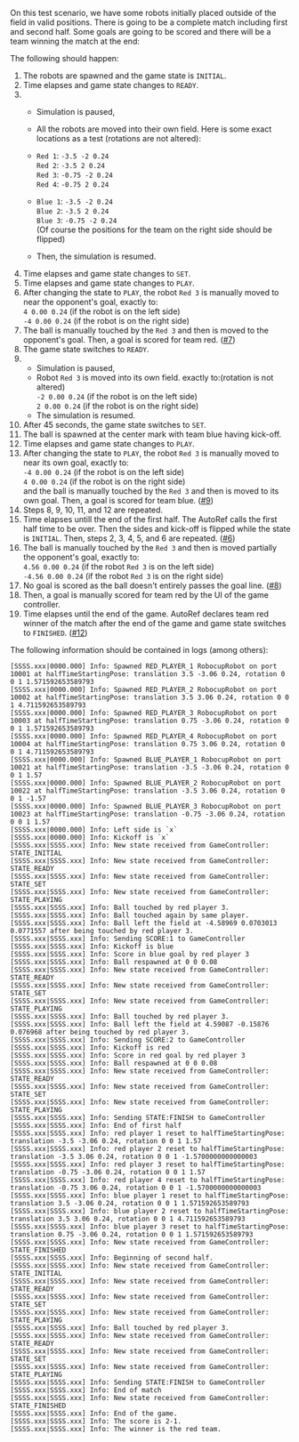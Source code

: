 On this test scenario, we have some robots initially placed outside of the field in valid positions. There is going to be a complete match including first and second half. Some goals are going to be scored and there will be a team winning the match at the end:

The following should happen:

1. The robots are spawned and the game state is `INITIAL`.
2. Time elapses and game state changes to `READY`.
3. - Simulation is paused,
   - All the robots are moved into their own field. Here is some exact locations as a test (rotations are not altered):
   - `Red 1`:  `-3.5 -2 0.24`\
   `Red 2`:  `-3.5 2 0.24`\
   `Red 3`:  `-0.75 -2 0.24`\
   `Red 4`:  `-0.75 2 0.24`

   - `Blue 1`:  `-3.5 -2 0.24`\
   `Blue 2`:  `-3.5 2 0.24`\
   `Blue 3`:  `-0.75 -2 0.24`\
   (Of course the positions for the team on the right side should be flipped)
   - Then, the simulation is resumed.
4. Time elapses and game state changes to `SET`.
5. Time elapses and game state changes to `PLAY`.
6. After changing the state to `PLAY`, the robot `Red 3` is manually moved to near the opponent's goal, exactly to:\
   `4 0.00 0.24` (if the robot is on the left side)\
   `-4 0.00 0.24` (if the robot is on the right side)
7. The ball is manually touched by the `Red 3` and then is moved to the opponent's goal. Then, a goal is scored for team red. ([#7](https://github.com/RoboCup-Humanoid-TC/webots/issues/7))
8. The game state switches to `READY`.
9. - Simulation is paused,
   - Robot `Red 3` is moved into its own field. exactly to:(rotation is not altered)\
   `-2 0.00 0.24` (if the robot is on the left side)\
   `2 0.00 0.24` (if the robot is on the right side)
   - The simulation is resumed.
10. After 45 seconds, the game state switches to `SET`.
11. The ball is spawned at the center mark with team blue having kick-off.
12. Time elapses and game state changes to `PLAY`.
13. After changing the state to `PLAY`, the robot `Red 3` is manually moved to near its own goal, exactly to:\
   `-4 0.00 0.24` (if the robot is on the left side)\
   `4 0.00 0.24` (if the robot is on the right side)\
   and the ball is manually touched by the `Red 3` and then is moved to its own goal. Then, a goal is scored for team blue. ([#9](https://github.com/RoboCup-Humanoid-TC/webots/issues/9))
14. Steps 8, 9, 10, 11, and 12 are repeated.
15. Time elapses untill the end of the first half. The AutoRef calls the first half time to be over. Then the sides and kick-off is flipped while the state is `INITIAL`. Then, steps 2, 3, 4, 5, and 6 are repeated. ([#6](https://github.com/RoboCup-Humanoid-TC/webots/issues/6))
16. The ball is manually touched by the `Red 3` and then is moved partially the opponent's goal, exactly to:\
   `4.56 0.00 0.24` (if the robot `Red 3` is on the left side)\
   `-4.56 0.00 0.24` (if the robot `Red 3` is on the right side)
17. No goal is scored as the ball doesn't entirely passes the goal line. ([#8](https://github.com/RoboCup-Humanoid-TC/webots/issues/8))
18. Then, a goal is manually scored for team red by the UI of the game controller.
19. Time elapses until the end of the game. AutoRef declares team red winner of the match after the end of the game and game state switches to `FINISHED`. ([#12](https://github.com/RoboCup-Humanoid-TC/webots/issues/12))

The following information should be contained in logs (among others):

```
[SSSS.xxx|0000.000] Info: Spawned RED_PLAYER_1 RobocupRobot on port 10001 at halfTimeStartingPose: translation 3.5 -3.06 0.24, rotation 0 0 1 1.571592653589793
[SSSS.xxx|0000.000] Info: Spawned RED_PLAYER_2 RobocupRobot on port 10002 at halfTimeStartingPose: translation 3.5 3.06 0.24, rotation 0 0 1 4.711592653589793
[SSSS.xxx|0000.000] Info: Spawned RED_PLAYER_3 RobocupRobot on port 10003 at halfTimeStartingPose: translation 0.75 -3.06 0.24, rotation 0 0 1 1.571592653589793
[SSSS.xxx|0000.000] Info: Spawned RED_PLAYER_4 RobocupRobot on port 10004 at halfTimeStartingPose: translation 0.75 3.06 0.24, rotation 0 0 1 4.711592653589793
[SSSS.xxx|0000.000] Info: Spawned BLUE_PLAYER_1 RobocupRobot on port 10021 at halfTimeStartingPose: translation -3.5 -3.06 0.24, rotation 0 0 1 1.57
[SSSS.xxx|0000.000] Info: Spawned BLUE_PLAYER_2 RobocupRobot on port 10022 at halfTimeStartingPose: translation -3.5 3.06 0.24, rotation 0 0 1 -1.57
[SSSS.xxx|0000.000] Info: Spawned BLUE_PLAYER_3 RobocupRobot on port 10023 at halfTimeStartingPose: translation -0.75 -3.06 0.24, rotation 0 0 1 1.57
[SSSS.xxx|0000.000] Info: Left side is `x`
[SSSS.xxx|0000.000] Info: Kickoff is `x`
[SSSS.xxx|SSSS.xxx] Info: New state received from GameController: STATE_INITIAL
[SSSS.xxx|SSSS.xxx] Info: New state received from GameController: STATE_READY
[SSSS.xxx|SSSS.xxx] Info: New state received from GameController: STATE_SET
[SSSS.xxx|SSSS.xxx] Info: New state received from GameController: STATE_PLAYING
[SSSS.xxx|SSSS.xxx] Info: Ball touched by red player 3.
[SSSS.xxx|SSSS.xxx] Info: Ball touched again by same player.
[SSSS.xxx|SSSS.xxx] Info: Ball left the field at -4.58969 0.0703013 0.0771557 after being touched by red player 3.
[SSSS.xxx|SSSS.xxx] Info: Sending SCORE:1 to GameController
[SSSS.xxx|SSSS.xxx] Info: Kickoff is blue
[SSSS.xxx|SSSS.xxx] Info: Score in blue goal by red player 3
[SSSS.xxx|SSSS.xxx] Info: Ball respawned at 0 0 0.08
[SSSS.xxx|SSSS.xxx] Info: New state received from GameController: STATE_READY
[SSSS.xxx|SSSS.xxx] Info: New state received from GameController: STATE_SET
[SSSS.xxx|SSSS.xxx] Info: New state received from GameController: STATE_PLAYING
[SSSS.xxx|SSSS.xxx] Info: Ball touched by red player 3.
[SSSS.xxx|SSSS.xxx] Info: Ball left the field at 4.59087 -0.15876 0.076968 after being touched by red player 3.
[SSSS.xxx|SSSS.xxx] Info: Sending SCORE:2 to GameController
[SSSS.xxx|SSSS.xxx] Info: Kickoff is red
[SSSS.xxx|SSSS.xxx] Info: Score in red goal by red player 3
[SSSS.xxx|SSSS.xxx] Info: Ball respawned at 0 0 0.08
[SSSS.xxx|SSSS.xxx] Info: New state received from GameController: STATE_READY
[SSSS.xxx|SSSS.xxx] Info: New state received from GameController: STATE_SET
[SSSS.xxx|SSSS.xxx] Info: New state received from GameController: STATE_PLAYING
[SSSS.xxx|SSSS.xxx] Info: Sending STATE:FINISH to GameController
[SSSS.xxx|SSSS.xxx] Info: End of first half
[SSSS.xxx|SSSS.xxx] Info: red player 1 reset to halfTimeStartingPose: translation -3.5 -3.06 0.24, rotation 0 0 1 1.57
[SSSS.xxx|SSSS.xxx] Info: red player 2 reset to halfTimeStartingPose: translation -3.5 3.06 0.24, rotation 0 0 1 -1.5700000000000003
[SSSS.xxx|SSSS.xxx] Info: red player 3 reset to halfTimeStartingPose: translation -0.75 -3.06 0.24, rotation 0 0 1 1.57
[SSSS.xxx|SSSS.xxx] Info: red player 4 reset to halfTimeStartingPose: translation -0.75 3.06 0.24, rotation 0 0 1 -1.5700000000000003
[SSSS.xxx|SSSS.xxx] Info: blue player 1 reset to halfTimeStartingPose: translation 3.5 -3.06 0.24, rotation 0 0 1 1.571592653589793
[SSSS.xxx|SSSS.xxx] Info: blue player 2 reset to halfTimeStartingPose: translation 3.5 3.06 0.24, rotation 0 0 1 4.711592653589793
[SSSS.xxx|SSSS.xxx] Info: blue player 3 reset to halfTimeStartingPose: translation 0.75 -3.06 0.24, rotation 0 0 1 1.571592653589793
[SSSS.xxx|SSSS.xxx] Info: New state received from GameController: STATE_FINISHED
[SSSS.xxx|SSSS.xxx] Info: Beginning of second half.
[SSSS.xxx|SSSS.xxx] Info: New state received from GameController: STATE_INITIAL
[SSSS.xxx|SSSS.xxx] Info: New state received from GameController: STATE_READY
[SSSS.xxx|SSSS.xxx] Info: New state received from GameController: STATE_SET
[SSSS.xxx|SSSS.xxx] Info: New state received from GameController: STATE_PLAYING
[SSSS.xxx|SSSS.xxx] Info: Ball touched by red player 3.
[SSSS.xxx|SSSS.xxx] Info: New state received from GameController: STATE_READY
[SSSS.xxx|SSSS.xxx] Info: New state received from GameController: STATE_SET
[SSSS.xxx|SSSS.xxx] Info: New state received from GameController: STATE_PLAYING
[SSSS.xxx|SSSS.xxx] Info: Sending STATE:FINISH to GameController
[SSSS.xxx|SSSS.xxx] Info: End of match
[SSSS.xxx|SSSS.xxx] Info: New state received from GameController: STATE_FINISHED
[SSSS.xxx|SSSS.xxx] Info: End of the game.
[SSSS.xxx|SSSS.xxx] Info: The score is 2-1.
[SSSS.xxx|SSSS.xxx] Info: The winner is the red team.
```
